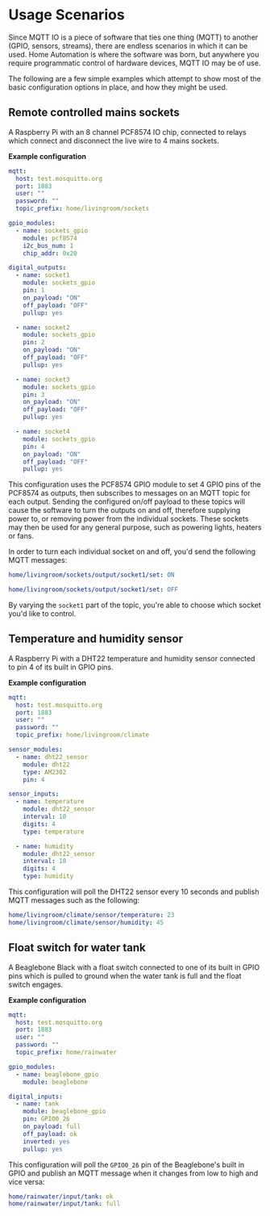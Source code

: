 # Usage Scenarios

Since MQTT IO is a piece of software that ties one thing (MQTT) to another (GPIO, sensors, streams), there are endless scenarios in which it can be used. Home Automation is where the software was born, but anywhere you require programmatic control of hardware devices, MQTT IO may be of use.

The following are a few simple examples which attempt to show most of the basic configuration options in place, and how they might be used.

## Remote controlled mains sockets

A Raspberry Pi with an 8 channel PCF8574 IO chip, connected to relays which connect and disconnect the live wire to 4 mains sockets.

<!-- TODO: Tasks pending completion -@flyte at 04/03/2021, 22:31:45 -->
<!-- Add automated validation of these configs to ensure they're kept up to date -->

**Example configuration**

```yaml
mqtt:
  host: test.mosquitto.org
  port: 1883
  user: ""
  password: ""
  topic_prefix: home/livingroom/sockets

gpio_modules:
  - name: sockets_gpio
    module: pcf8574
    i2c_bus_num: 1
    chip_addr: 0x20

digital_outputs:
  - name: socket1
    module: sockets_gpio
    pin: 1
    on_payload: "ON"
    off_payload: "OFF"
    pullup: yes

  - name: socket2
    module: sockets_gpio
    pin: 2
    on_payload: "ON"
    off_payload: "OFF"
    pullup: yes

  - name: socket3
    module: sockets_gpio
    pin: 3
    on_payload: "ON"
    off_payload: "OFF"
    pullup: yes

  - name: socket4
    module: sockets_gpio
    pin: 4
    on_payload: "ON"
    off_payload: "OFF"
    pullup: yes
```

This configuration uses the PCF8574 GPIO module to set 4 GPIO pins of the PCF8574 as outputs, then subscribes to messages on an MQTT topic for each output. Sending the configured on/off payload to these topics will cause the software to turn the outputs on and off, therefore supplying power to, or removing power from the individual sockets. These sockets may then be used for any general purpose, such as powering lights, heaters or fans.

In order to turn each individual socket on and off, you'd send the following MQTT messages:

```yaml
home/livingroom/sockets/output/socket1/set: ON
```

```yaml
home/livingroom/sockets/output/socket1/set: OFF
```

By varying the `socket1` part of the topic, you're able to choose which socket you'd like to control.

## Temperature and humidity sensor

A Raspberry Pi with a DHT22 temperature and humidity sensor connected to pin 4 of its built in GPIO pins.

**Example configuration**

```yaml
mqtt:
  host: test.mosquitto.org
  port: 1883
  user: ""
  password: ""
  topic_prefix: home/livingroom/climate

sensor_modules:
  - name: dht22_sensor
    module: dht22
    type: AM2302
    pin: 4

sensor_inputs:
  - name: temperature
    module: dht22_sensor
    interval: 10
    digits: 4
    type: temperature

  - name: humidity
    module: dht22_sensor
    interval: 10
    digits: 4
    type: humidity
```

This configuration will poll the DHT22 sensor every 10 seconds and publish MQTT messages such as the following:

```yaml
home/livingroom/climate/sensor/temperature: 23
home/livingroom/climate/sensor/humidity: 45
```

## Float switch for water tank

A Beaglebone Black with a float switch connected to one of its built in GPIO pins which is pulled to ground when the water tank is full and the float switch engages.

**Example configuration**

```yaml
mqtt:
  host: test.mosquitto.org
  port: 1883
  user: ""
  password: ""
  topic_prefix: home/rainwater

gpio_modules:
  - name: beaglebone_gpio
    module: beaglebone

digital_inputs:
  - name: tank
    module: beaglebone_gpio
    pin: GPIO0_26
    on_payload: full
    off_payload: ok
    inverted: yes
    pullup: yes
```

This configuration will poll the `GPIO0_26` pin of the Beaglebone's built in GPIO and publish an MQTT message when it changes from low to high and vice versa:

```yaml
home/rainwater/input/tank: ok
home/rainwater/input/tank: full
```

<!-- TODO: Tasks pending completion -@flyte at 04/03/2021, 22:30:33 -->
<!-- Add example for serial stream -->

<!-- TODO: Tasks pending completion -@flyte at 04/03/2021, 22:32:37 -->
<!-- Add example using interrupts -->
